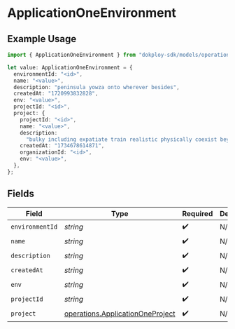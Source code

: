 # ApplicationOneEnvironment

## Example Usage

```typescript
import { ApplicationOneEnvironment } from "dokploy-sdk/models/operations";

let value: ApplicationOneEnvironment = {
  environmentId: "<id>",
  name: "<value>",
  description: "peninsula yowza onto wherever besides",
  createdAt: "1720993832828",
  env: "<value>",
  projectId: "<id>",
  project: {
    projectId: "<id>",
    name: "<value>",
    description:
      "bulky including expatiate train realistic physically coexist beyond greatly hmph",
    createdAt: "1734678614871",
    organizationId: "<id>",
    env: "<value>",
  },
};
```

## Fields

| Field                                                                                | Type                                                                                 | Required                                                                             | Description                                                                          |
| ------------------------------------------------------------------------------------ | ------------------------------------------------------------------------------------ | ------------------------------------------------------------------------------------ | ------------------------------------------------------------------------------------ |
| `environmentId`                                                                      | *string*                                                                             | :heavy_check_mark:                                                                   | N/A                                                                                  |
| `name`                                                                               | *string*                                                                             | :heavy_check_mark:                                                                   | N/A                                                                                  |
| `description`                                                                        | *string*                                                                             | :heavy_check_mark:                                                                   | N/A                                                                                  |
| `createdAt`                                                                          | *string*                                                                             | :heavy_check_mark:                                                                   | N/A                                                                                  |
| `env`                                                                                | *string*                                                                             | :heavy_check_mark:                                                                   | N/A                                                                                  |
| `projectId`                                                                          | *string*                                                                             | :heavy_check_mark:                                                                   | N/A                                                                                  |
| `project`                                                                            | [operations.ApplicationOneProject](../../models/operations/applicationoneproject.md) | :heavy_check_mark:                                                                   | N/A                                                                                  |